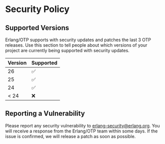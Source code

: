 # Security Policy

## Supported Versions

Erlang/OTP supports with security updates and patches the last 3 OTP releases.
Use this section to tell people about which versions of your project are
currently being supported with security updates.

| Version | Supported          |
| ------- | ------------------ |
| 26      | :white_check_mark: |
| 25      | :white_check_mark: |
| 24      | :white_check_mark: |
| < 24    | :x:                |

## Reporting a Vulnerability

Please report any security vulnerability to erlang-security@erlang.org.
You will receive a response from the Erlang/OTP team within some days. 
If the issue is confirmed, we will release a patch as soon as possible.


